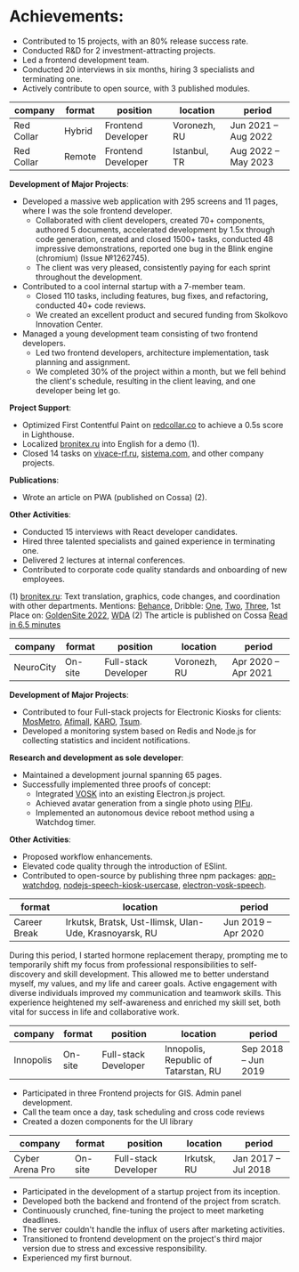 # Achievements:
- Contributed to 15 projects, with an 80% release success rate.
- Conducted R&D for 2 investment-attracting projects.
- Led a frontend development team.
- Conducted 20 interviews in six months, hiring 3 specialists and terminating one.
- Actively contribute to open source, with 3 published modules.


| company  |  format | position  |  location |  period |
|---|---|---|---|---|
|  Red Collar | Hybrid  | Frontend Developer | Voronezh, RU |  Jun 2021 – Aug 2022  |
|  Red Collar | Remote  | Frontend Developer | Istanbul, TR |  Aug 2022 – May 2023  |


**Development of Major Projects**:
- Developed a massive web application with 295 screens and 11 pages, where I was the sole frontend developer.
    - Collaborated with client developers, created 70+ components, authored 5 documents, accelerated development by 1.5x through code generation, created and closed 1500+ tasks, conducted 48 impressive demonstrations, reported one bug in the Blink engine (chromium) (Issue №1262745).
    - The client was very pleased, consistently paying for each sprint throughout the development.
- Contributed to a cool internal startup with a 7-member team.
    - Closed 110 tasks, including features, bug fixes, and refactoring, conducted 40+ code reviews.
    - We created an excellent product and secured funding from Skolkovo Innovation Center.
- Managed a young development team consisting of two frontend developers.
    - Led two frontend developers, architecture implementation, task planning and assignment.
    - We completed 30% of the project within a month, but we fell behind the client's schedule, resulting in the client leaving, and one developer being let go.

**Project Support**:
- Optimized First Contentful Paint on [redcollar.co](https://redcollar.co/) to achieve a 0.5s score in Lighthouse.
- Localized [bronitex.ru](https://bronitex.ru/) into English for a demo (1).
- Closed 14 tasks on [vivace-rf.ru](https://vivace-rf.ru/), [sistema.com](https://sistema.com/), and other company projects.

**Publications**:
- Wrote an article on PWA (published on Cossa) (2).

**Other Activities**:
- Conducted 15 interviews with React developer candidates.
- Hired three talented specialists and gained experience in terminating one.
- Delivered 2 lectures at internal conferences.
- Contributed to corporate code quality standards and onboarding of new employees.

(1) [bronitex.ru](https://bronitex.ru/): Text translation, graphics, code changes, and coordination with other departments.
Mentions: [Behance](https://www.behance.net/gallery/169838265/Bronitex-Glove-Maker-with-Smartphone-Vibe?tracking_source=search_projects|bronitex), Dribble: [One](https://dribbble.com/shots/21665489-Down-to-a-Thread-Impeccable-3D-for-Glove-Maker-Bronitex), [Two](https://dribbble.com/shots/21503782-Bronitex-Flagship-Smartphone-Vibe-for-Work-Gloves-Store), [Three](https://dribbble.com/shots/21633308-Bronitex-Smooth-Store-to-Sell-Work-Gloves-Online), 1st Place on: [GoldenSite 2022](https://2022.goldensite.ru/work/best-design-company-services/9050/), [WDA](https://workspace.ru/awards/cases/korporativnyy-sayt-dlya-proizvoditelya-perchatok-bronitex/)
(2) The article is published on Cossa [Read in 6.5 minutes](https://www.cossa.ru/special/mobile/308554/)


| company  |  format | position  |  location |  period |
|---|---|---|---|---|
|  NeuroCity | On-site  | Full-stack Developer | Voronezh, RU  |  Apr 2020 – Apr 2021  |
 

**Development of Major Projects**:
- Contributed to four Full-stack projects for Electronic Kiosks for clients: [MosMetro](https://mosmetro.ru/), [Afimall](https://afimall.ru/), [KARO](https://karofilm.ru/), [Tsum](https://www.tsum.ru/).
- Developed a monitoring system based on Redis and Node.js for collecting statistics and incident notifications.

**Research and development as sole developer**:
- Maintained a development journal spanning 65 pages.
- Successfully implemented three proofs of concept:
    - Integrated [VOSK](https://alphacephei.com/vosk/) into an existing Electron.js project.
    - Achieved avatar generation from a single photo using [PIFu](https://shunsukesaito.github.io/PIFu/).
    - Implemented an autonomous device reboot method using a Watchdog timer.

**Other Activities**:
- Proposed workflow enhancements.
- Elevated code quality through the introduction of ESlint.
- Contributed to open-source by publishing three npm packages: [app-watchdog](https://www.npmjs.com/package/app-watchdog), [nodejs-speech-kiosk-usercase](https://www.npmjs.com/package/nodejs-speech-kiosk-usercase), [electron-vosk-speech](https://www.npmjs.com/package/electron-vosk-speech).


|   format | location |  period |
|---|---|---|
|  Career Break  | Irkutsk, Bratsk, Ust-Ilimsk, Ulan-Ude, Krasnoyarsk, RU  |  Jun 2019 – Apr 2020 |

During this period, I started hormone replacement therapy, prompting me to temporarily shift my focus from professional responsibilities to self-discovery and skill development. This allowed me to better understand myself, my values, and my life and career goals. Active engagement with diverse individuals improved my communication and teamwork skills. This experience heightened my self-awareness and enriched my skill set, both vital for success in life and collaborative work.

| company  |  format | position  |  location |  period |
|---|---|---|---|---|
|  Innopolis | On-site  | Full-stack Developer | Innopolis, Republic of Tatarstan, RU  |  Sep 2018 – Jun 2019  |


- Participated in three Frontend projects for GIS. Admin panel development.
- Call the team once a day, task scheduling and cross code reviews
- Created a dozen components for the UI library

| company  |  format | position  |  location |  period |
|---|---|---|---|---|
|  Cyber Arena Pro | On-site  | Full-stack Developer  | Irkutsk, RU  | Jan 2017 – Jul 2018  |

- Participated in the development of a startup project from its inception.
- Developed both the backend and frontend of the project from scratch.
- Continuously crunched, fine-tuning the project to meet marketing deadlines.
- The server couldn't handle the influx of users after marketing activities.
- Transitioned to frontend development on the project's third major version due to stress and excessive responsibility.
- Experienced my first burnout.
